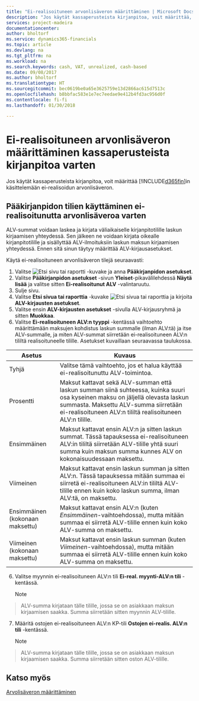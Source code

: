 ```yaml
---
title: "Ei-realisoituneen arvonlisäveron määrittäminen | Microsoft Docs"
description: "Jos käytät kassaperusteista kirjanpitoa, voit määrittää, miten myynnin ja ostojen ei-realisoitunut ALV käsitellään."
services: project-madeira
documentationcenter: 
author: bholtorf
ms.service: dynamics365-financials
ms.topic: article
ms.devlang: na
ms.tgt_pltfrm: na
ms.workload: na
ms.search.keywords: cash, VAT, unrealized, cash-based
ms.date: 09/08/2017
ms.author: bholtorf
ms.translationtype: HT
ms.sourcegitcommit: bec0619be0a65e3625759e13d2866ac615d7513c
ms.openlocfilehash: b8bbfac583e1e7ec7eedae9e412b4fd3ac956d0f
ms.contentlocale: fi-fi
ms.lasthandoff: 01/30/2018

---
```


# <a name="set-up-unrealized-vat-for-cash-based-accounting"></a>Ei-realisoituneen arvonlisäveron määrittäminen kassaperusteista kirjanpitoa varten
Jos käytät kassaperusteista kirjanpitoa, voit määrittää [!INCLUDE[d365fin](includes/d365fin_md.md)]in käsittelemään ei-realisoidun arvonlisäveron.

## <a name="to-use-general-ledger-accounts-for-unrealized-vat"></a>Pääkirjanpidon tilien käyttäminen ei-realisoitunutta arvonlisäveroa varten
ALV-summat voidaan laskea ja kirjata väliaikaiselle kirjanpitotilille laskun kirjaamisen yhteydessä. Sen jälkeen ne voidaan kirjata oikealle kirjanpitotilille ja sisällyttää ALV-ilmoituksiin laskun maksun kirjaamisen yhteydessä. Ennen sitä sinun täytyy määrittää ALV-kirjausasetukset.

Käytä ei-realisoituneen arvonlisäveron tilejä seuraavasti:
1. Valitse ![Etsi sivu tai raportti](media/ui-search/search_small.png "Etsi sivu tai raportti -kuvake") -kuvake ja anna **Pääkirjanpidon asetukset**.
2. Valitse **Pääkirjanpidon asetukset** -sivun **Yleiset**-pikavälilehdessä **Näytä lisää** ja valitse sitten **Ei-realisoitunut ALV** -valintaruutu.
3. Sulje sivu.
4. Valitse **Etsi sivua tai raporttia** -kuvake ![Etsi sivua tai raporttia](media/ui-search/search_small.png "Etsi sivua tai raporttia -kuvake") ja kirjoita **ALV-kirjausten asetukset**.
5. Valitse ensin **ALV-kirjausten asetukset** -sivulla ALV-kirjausryhmä ja sitten **Muokkaa**.
6. Valitse **Ei-realisoituneen ALV:n tyyppi** -kentässä vaihtoehto määrittämään maksujen kohdistus laskun summalle (ilman ALV:tä) ja itse ALV-summalle, ja miten ALV-summat siirretään ei-realisoituneen ALV:n tililtä realisoituneelle tilille. Asetukset kuvaillaan seuraavassa taulukossa.

| Asetus | Kuvaus |
| --- | --- |
| Tyhjä | Valitse tämä vaihtoehto, jos et halua käyttää ei-realisoitunuttu ALV-toimintoa. |
| Prosentti | Maksut kattavat sekä ALV-summan että laskun summan siinä suhteessa, kuinka suuri osa kyseinen maksu on jäljellä olevasta laskun summasta. Maksettu ALV-summa siirretään ei-realisoituneen ALV:n tililtä realisoituneen ALV:n tilille. |
| Ensimmäinen | Maksut kattavat ensin ALV:n ja sitten laskun summat. Tässä tapauksessa ei-realisoituneen ALV:in tililtä siirretään ALV-tilille yhtä suuri summa kuin maksun summa kunnes ALV on kokonaisuudessaan maksettu. |
| Viimeinen | Maksut kattavat ensin laskun summan ja sitten ALV:n. Tässä tapauksessa mitään summaa ei siirretä ei-realisoituneen ALV:in tililtä ALV-tilille ennen kuin koko laskun summa, ilman ALV:tä, on maksettu. |
| Ensimmäinen (kokonaan maksettu) | Maksut kattavat ensin ALV:n (kuten _Ensimmäinen_-vaihtoehdossa), mutta mitään summaa ei siirretä ALV-tilille ennen kuin koko ALV-summa on maksettu. |
| Viimeinen (kokonaan maksettu) | Maksut kattavat ensin laskun summan (kuten _Viimeinen_-vaihtoehdossa), mutta mitään summaa ei siirretä ALV-tilille ennen kuin koko ALV-summa on maksettu. |

6. Valitse myynnin ei-realisoituneen ALV:n tili **Ei-real. myynti-ALV:n tili** -kentässä.

    > [!NOTE]  
>   ALV-summa kirjataan tälle tilille, jossa se on asiakkaan maksun kirjaamisen saakka. Summa siirretään sitten myynnin ALV-tilille.
7. Määritä ostojen ei-realisoituneen ALV:n KP-tili **Ostojen ei-realis. ALV:n tili** -kentässä.

    > [!NOTE]  
>   ALV-summa kirjataan tälle tilille, jossa se on asiakkaan maksun kirjaamisen saakka. Summa siirretään sitten oston ALV-tilille.

## <a name="see-also"></a>Katso myös
[Arvolisäveron määrittäminen](finance-setup-vat.md)

